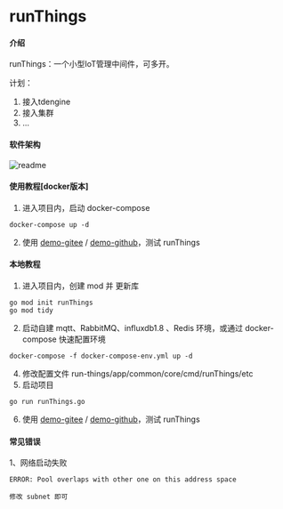 # runThings

#### 介绍
runThings：一个小型IoT管理中间件，可多开。

计划： 
1. 接入tdengine
2. 接入集群
3. ...

#### 软件架构
![readme](https://gitee.com/luoyaosheng/run-things/raw/master/doc/readme.png)

#### 使用教程[docker版本]

1. 进入项目内，启动 docker-compose
```
docker-compose up -d
```
2. 使用 [demo-gitee](https://gitee.com/luoyaosheng/run-things-demo) / [demo-github](https://github.com/LuoYaoSheng/runThingsDemo)，测试 runThings 

#### 本地教程

1. 进入项目内，创建 mod 并 更新库
```
go mod init runThings
go mod tidy
```
2. 启动自建 mqtt、RabbitMQ、influxdb1.8 、Redis 环境，或通过 docker-compose 快速配置环境
```
docker-compose -f docker-compose-env.yml up -d
```
4. 修改配置文件 run-things/app/common/core/cmd/runThings/etc
5. 启动项目
```
go run runThings.go
```
6. 使用 [demo-gitee](https://gitee.com/luoyaosheng/run-things-demo) / [demo-github](https://github.com/LuoYaoSheng/runThingsDemo)，测试 runThings

#### 常见错误
1、网络启动失败
```
ERROR: Pool overlaps with other one on this address space

修改 subnet 即可
```

